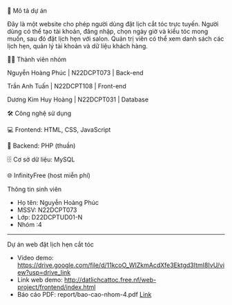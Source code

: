 📌 Mô tả dự án

Đây là một website cho phép người dùng đặt lịch cắt tóc trực tuyến. Người dùng có thể tạo tài khoản, đăng nhập, chọn ngày giờ và kiểu tóc mong muốn, sau đó đặt lịch hẹn với salon. Quản trị viên có thể xem danh sách các lịch hẹn, quản lý tài khoản và dữ liệu khách hàng.

🧑‍💻 Thành viên nhóm

Nguyễn Hoàng Phúc | N22DCPT073 | Back-end

Trần Anh Tuấn | N22DCPT108 | Front-end

Dương Kim Huy Hoàng | N22DCPT031 | Database

🛠️ Công nghệ sử dụng

💻 Frontend: HTML, CSS, JavaScript

🧠 Backend: PHP (thuần)

🗄️ Cơ sở dữ liệu: MySQL

🌐 InfinityFree (host miễn phí)

Thông tin sinh viên
- Họ tên: Nguyễn Hoàng Phúc
- MSSV: N22DCPT073
- Lớp: D22DCPTUD01-N
- Nhóm :4

---

Dự án web đặt lịch hẹn cắt tóc 
- Video demo: https://drive.google.com/file/d/11kcoO_WIZkmAcdXfe3Ektgd3ItmI8IvU/view?usp=drive_link
- Link web demo: http://datlichcattoc.free.nf/web-project/frontend/index.html
- Báo cáo PDF: report/bao-cao-nhom-4.pdf [Link](./report/bao-cao-nhom-4.pdf)

